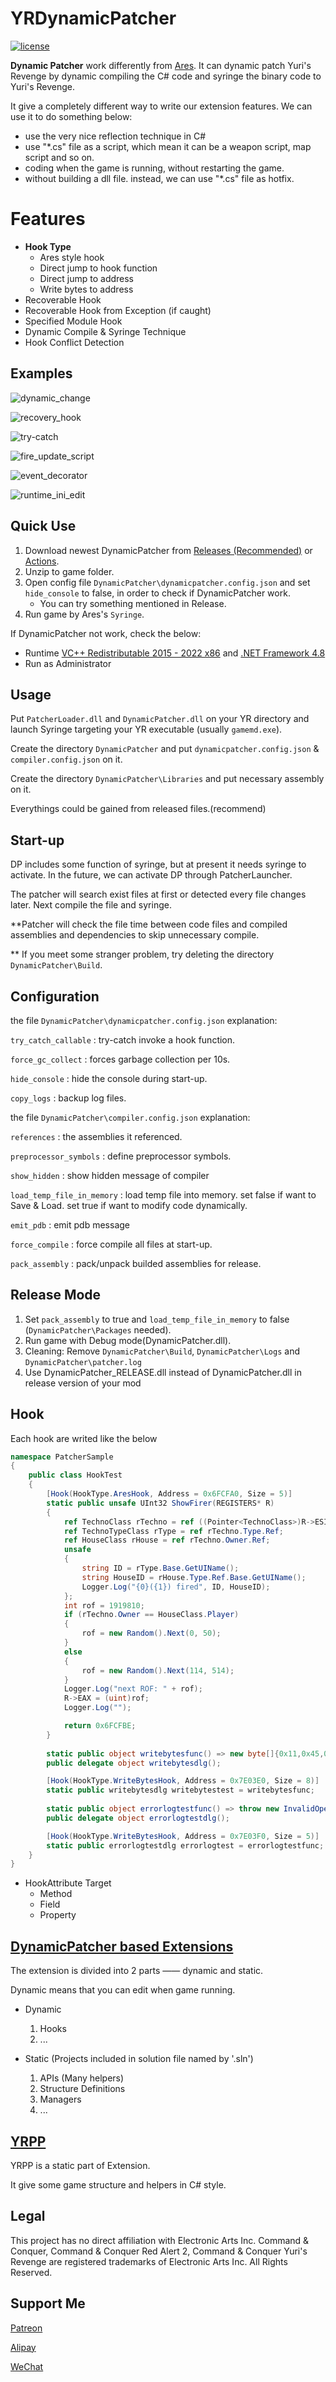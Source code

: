 
# YRDynamicPatcher

[![license](https://www.gnu.org/graphics/gplv3-or-later.png)](https://www.gnu.org/licenses/gpl-3.0.en.html)

**Dynamic Patcher** work differently from [Ares](https://github.com/Ares-Developers/Ares). It can dynamic patch Yuri's Revenge by dynamic compiling the C# code and syringe the binary code to Yuri's Revenge.

It give a completely different way to write our extension features.
We can use it to do something below:
- use the very nice reflection technique in C#
- use "\*.cs" file as a script, which mean it can be a weapon script, map script and so on.
- coding when the game is running, without restarting the game.
- without building a dll file. instead, we can use "\*.cs" file as hotfix.

**Features**
============
- **Hook Type**
  - Ares style hook
  - Direct jump to hook function
  - Direct jump to address
  - Write bytes to address
- Recoverable Hook
- Recoverable Hook from Exception (if caught)
- Specified Module Hook
- Dynamic Compile & Syringe Technique
- Hook Conflict Detection


Examples
--------

![dynamic_change](https://github.com/Xkein/Images/blob/master/DynamicPatcher/dynamic_change.gif?raw=true)

![recovery_hook](https://github.com/Xkein/Images/blob/master/DynamicPatcher/recovery_hook.gif?raw=true)

![try-catch](https://github.com/Xkein/Images/blob/master/DynamicPatcher/try-catch.gif?raw=true)

![fire_update_script](https://github.com/Xkein/Images/blob/master/DynamicPatcher/fire_update_script.gif?raw=true)

![event_decorator](https://github.com/Xkein/Images/blob/master/DynamicPatcher/event_decorator.gif?raw=true)

![runtime_ini_edit](https://github.com/Xkein/Images/blob/master/DynamicPatcher/runtime_ini_edit.gif?raw=true)

Quick Use
--------
1. Download newest DynamicPatcher from [Releases (Recommended)](https://github.com/Xkein/YRDynamicPatcher/releases) or [Actions](https://github.com/Xkein/YRDynamicPatcher/actions).
2. Unzip to game folder.
3. Open config file `DynamicPatcher\dynamicpatcher.config.json` and set `hide_console` to false, in order to check if DynamicPatcher work.
   - You can try something mentioned in Release.
4. Run game by Ares's `Syringe`.

If DynamicPatcher not work, check the below:
- Runtime [VC++ Redistributable 2015 - 2022 x86](https://aka.ms/vs/17/release/VC_redist.x86.exe) and [.NET Framework 4.8](https://dotnet.microsoft.com/download/dotnet-framework/net48)
- Run as Administrator

Usage
--------
Put `PatcherLoader.dll` and `DynamicPatcher.dll` on your YR directory and launch Syringe targeting your YR executable (usually `gamemd.exe`).

Create the directory `DynamicPatcher` and put `dynamicpatcher.config.json` & `compiler.config.json` on it.

Create the directory `DynamicPatcher\Libraries` and put necessary assembly on it.

Everythings could be gained from released files.(recommend)

Start-up
--------
DP includes some function of syringe, but at present it needs syringe to activate. In the future, we can activate DP through PatcherLauncher.

The patcher will search exist files at first or detected every file changes later. Next compile the file and syringe.

**Patcher will check the file time between code files and compiled assemblies and dependencies to skip unnecessary compile.

** If you meet some stranger problem, try deleting the directory `DynamicPatcher\Build`.

Configuration
--------
the file `DynamicPatcher\dynamicpatcher.config.json` explanation:

`try_catch_callable` : try-catch invoke a hook function.

`force_gc_collect` : forces garbage collection per 10s.

`hide_console` : hide the console during start-up.

`copy_logs` : backup log files.


the file `DynamicPatcher\compiler.config.json` explanation:

`references` : the assemblies it referenced.

`preprocessor_symbols` : define preprocessor symbols.

`show_hidden` : show hidden message of compiler

`load_temp_file_in_memory` : load temp file into memory. set false if want to Save & Load. set true if want to modify code dynamically.

`emit_pdb` : emit pdb message

`force_compile` : force compile all files at start-up.

`pack_assembly` : pack/unpack builded assemblies for release.


Release Mode
--------
1. Set `pack_assembly` to true and `load_temp_file_in_memory` to false (`DynamicPatcher\Packages` needed).
2. Run game with Debug mode(DynamicPatcher.dll).
3. Cleaning: Remove `DynamicPatcher\Build`, `DynamicPatcher\Logs` and `DynamicPatcher\patcher.log`
4. Use DynamicPatcher_RELEASE.dll instead of DynamicPatcher.dll in release version of your mod


Hook
--------
Each hook are writed like the below

``` csharp
namespace PatcherSample
{
    public class HookTest
    {
        [Hook(HookType.AresHook, Address = 0x6FCFA0, Size = 5)]
        static public unsafe UInt32 ShowFirer(REGISTERS* R)
        {
            ref TechnoClass rTechno = ref ((Pointer<TechnoClass>)R->ESI).Ref;
            ref TechnoTypeClass rType = ref rTechno.Type.Ref;
            ref HouseClass rHouse = ref rTechno.Owner.Ref;
            unsafe
            {
                string ID = rType.Base.GetUIName();
                string HouseID = rHouse.Type.Ref.Base.GetUIName();
                Logger.Log("{0}({1}) fired", ID, HouseID);
            };
            int rof = 1919810;
            if (rTechno.Owner == HouseClass.Player)
            {
                rof = new Random().Next(0, 50);
            }
            else
            {
                rof = new Random().Next(114, 514);
            }
            Logger.Log("next ROF: " + rof);
            R->EAX = (uint)rof;
            Logger.Log("");

            return 0x6FCFBE;
        }
        
        static public object writebytesfunc() => new byte[]{0x11,0x45,0x14,0x19,0x19,0x81};
		public delegate object writebytesdlg();

        [Hook(HookType.WriteBytesHook, Address = 0x7E03E0, Size = 8)]
        static public writebytesdlg writebytestest = writebytesfunc;
        
        static public object errorlogtestfunc() => throw new InvalidOperationException("you can't call this function.");
		public delegate object errorlogtestdlg();

        [Hook(HookType.WriteBytesHook, Address = 0x7E03F0, Size = 5)]
        static public errorlogtestdlg errorlogtest = errorlogtestfunc;
    }
}
```
- HookAttribute Target
  - Method
  - Field
  - Property

[DynamicPatcher based Extensions](https://github.com/Xkein/DPExtension-Dionysus)
--------
The extension is divided into 2 parts —— dynamic and static.

Dynamic means that you can edit when game running.

- Dynamic
  1. Hooks
  2. ...
   
- Static (Projects included in solution file named by '.sln')
  1. APIs (Many helpers)
  2. Structure Definitions
  3. Managers
  4. ...

[YRPP](https://github.com/Xkein/PatcherYRpp)
--------
YRPP is a static part of Extension.

It give some game structure and helpers in C# style.

Legal
-----
This project has no direct affiliation with Electronic Arts Inc. Command & Conquer, Command & Conquer Red Alert 2, Command & Conquer Yuri's Revenge are registered trademarks of Electronic Arts Inc. All Rights Reserved.

Support Me
-----
[Patreon](https://www.patreon.com/Xkein)

[Alipay](https://github.com/Xkein/Images/blob/master/SupportMe/alipay.jpg?raw=true)

[WeChat](https://github.com/Xkein/Images/blob/master/SupportMe/wechat.png?raw=true)